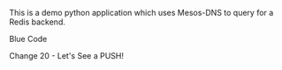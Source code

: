 This is a demo python  application which uses Mesos-DNS to query for a Redis backend.

Blue Code 

Change 20 - Let's See a PUSH!
